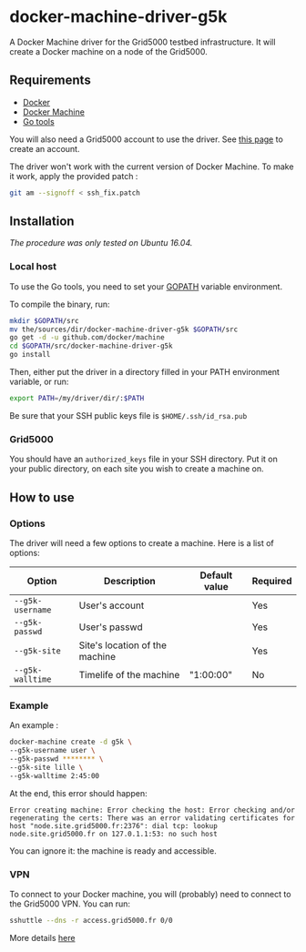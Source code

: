 # docker-machine-driver-g5k
A Docker Machine driver for the Grid5000 testbed infrastructure. It will create  a Docker machine on a node of the Grid5000.

## Requirements
* [Docker](https://www.docker.com/products/overview#/install_the_platform)
* [Docker Machine](https://docs.docker.com/machine/install-machine/)
* [Go tools](https://golang.org/doc/install)

You will also need a Grid5000 account to use the driver. See [this page](https://www.grid5000.fr/mediawiki/index.php/Grid5000:Get_an_account) to create an account.

The driver won't work with the current version of Docker Machine. To make it work, apply the provided patch :

```bash
git am --signoff < ssh_fix.patch
```

## Installation
*The procedure was only tested on Ubuntu 16.04.*

### Local host
To use the Go tools, you need to set your [GOPATH](https://golang.org/doc/code.html#GOPATH) variable environment.

To compile the binary, run:

```bash
mkdir $GOPATH/src
mv the/sources/dir/docker-machine-driver-g5k $GOPATH/src
go get -d -u github.com/docker/machine
cd $GOPATH/src/docker-machine-driver-g5k
go install
```

Then, either put the driver in a directory filled in your PATH environment variable, or run:

```bash
export PATH=/my/driver/dir/:$PATH
```

Be sure that your SSH public keys file is `$HOME/.ssh/id_rsa.pub`

### Grid5000
You should have an `authorized_keys` file in your SSH directory. Put it on your public directory, on each site you wish to create a machine on.

## How to use
### Options
The driver will need a few options to create a machine. Here is a list of options:

|       Option      |  Description     |  Default value   | Required  |
|-------------------|------------------|------------------|-----------|
| `--g5k-username`  | User's account   |                  | Yes       |
| `--g5k-passwd`    | User's passwd    |                  | Yes       |
| `--g5k-site`      | Site's location of the machine |    | Yes       |
| `--g5k-walltime`  | Timelife of the machine | "1:00:00" | No        |

### Example
An example :

```bash
docker-machine create -d g5k \
--g5k-username user \
--g5k-passwd ******** \
--g5k-site lille \
--g5k-walltime 2:45:00
```

At the end, this error should happen:

`Error creating machine: Error checking the host: Error checking and/or regenerating the certs: There was an error validating certificates for host "node.site.grid5000.fr:2376": dial tcp: lookup node.site.grid5000.fr on 127.0.1.1:53: no such host`

You can ignore it: the machine is ready and accessible.

### VPN
To connect to your Docker machine, you will (probably) need to connect to the Grid5000 VPN. You can run:

```bash
sshuttle --dns -r access.grid5000.fr 0/0
```

More details [here](https://www.grid5000.fr/mediawiki/index.php/VPN)
